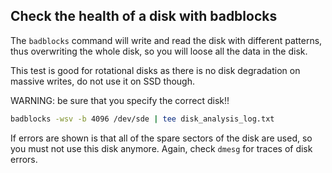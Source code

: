 ## Check the health of a disk with badblocks

The `badblocks` command will write and read the disk with different patterns, thus overwriting the whole disk, so you will loose all the data in the disk.

This test is good for rotational disks as there is no disk degradation on massive writes, do not use it on SSD though.

WARNING: be sure that you specify the correct disk!!

```bash
badblocks -wsv -b 4096 /dev/sde | tee disk_analysis_log.txt
```

If errors are shown is that all of the spare sectors of the disk are used, so you must not use this disk anymore. Again, check `dmesg` for traces of disk errors.
